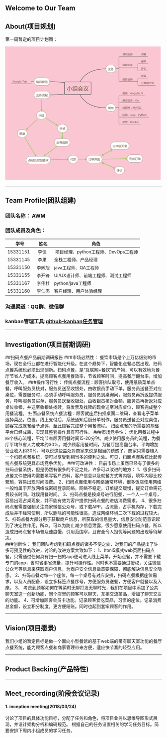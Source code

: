 ## Welcome to Our Team



## About(项目规划)
第一周暂定的项目计划图：

![1](/img/小组会议.png)

---

## Team Profile(团队组建)

### 团队名称： AWM

### 团队成员及角色：

|学号|姓名|角色|
|---|---|---|
|15331151   | 李佳   | 项目经理、python工程师、DevOps工程师|
|15331145   | 李果   | 全栈工程师、产品经理 |
|15331150   | 李辉旭 | java工程师、QA工程师  |
|15331155   | 李开锋 | UI/UX设计师、前端工程师、测试工程师  |
|15331167   | 李伟杜 | python/java工程师  |
|15331160   | 李仁杰 | 客户经理、用户体验经理 |

### 沟通渠道：QQ群、微信群

### kanban管理工具:[github-kanban任务管理](https://github.com/Systems-Analysis-and-Design/an-Order-system/projects/1)

---

## Investigation(项目前期调研)
##扫码点餐产品前期调研报告
###市场必然性：
餐饮市场是个上万亿级别的市场，现在全行业都在进行智能化升级。在这个趋势下，智能化点餐必然出现，扫码点餐系统也必须出现创新。扫码点餐，是“互联网+餐饮”的产物，可以有效地为餐厅节省人力成本，提高顾客点餐用餐效率，节省顾客时间，提高餐厅翻台率，增加餐厅收入。
###操作可行性：
传统点餐流程：顾客排队取号，使用纸质菜单点餐，呼叫服务员核对，服务员送至收银处，由收银员手动下单，服务员送餐至对应桌位，需要服务时，必须手动呼叫服务员，服务员到桌询问，服务员再折返提供服务，呼叫服务员买单，服务员送至收银处，由收银员核对金额，服务员再折返对应桌位收银，并送至收银处找赎，将发票及找赎的现金送至对应桌位，顾客完成整个用餐流程。
扫面点餐系统点餐流程：顾客就座后扫描桌面二维码，查看电子菜单选择菜品，位置。线上支付后，系统通知后厨分单制作，服务员送餐至对应桌位，顾客完成就餐给予点评，至此顾客完成整个用餐流程。
扫面点餐的所需要的基础平台已经成熟，实现其整套操作具有可行性。
###市场竞争性：
优化用餐过程中四个核心流程，平均节省顾客用餐时间15-20分钟。减少使用服务员的流程，为餐厅平均节省人力成本约30%。减少顾客用餐时间，为餐厅提高翻台率，平均增加营业收入约30%。可以说这些益处对商家来说是相当的诱惑了，商家只需要植入一个扫码点餐系统，便可以享受到相当多的便利之处。可见，扫面点餐系统比起传统点餐系统更具市场竞争优势。
###可改进性：
目前市场上虽然已经有了很多的扫码点餐系统，但是仍然有很多的不足之处，许多可以改进的地方：
1、很多扫码点餐文件使用均需要填写客户资料，客户信息以及就餐方式等内容，填写内容比较繁琐，容易出现时间浪费。
2、扫码点餐使用与网络通常环境，很多饭店使用网络一般均属于开放网络或密码登录网络，网络不稳定，订单提交缓慢，提交订单需花费较长时间。耽误用餐时间。
3、扫码点餐是按桌号进行配餐，一个人一个桌号，容易出现占桌现象，并不能有效为客户提供扫码点餐的进店消费需求。
4、很多扫码点餐需要强制关注商家微信公众号，或下载APP，占流量，占手机内存，下载完成后并不经常使用，所以删除的可能性很高，造成网络环境二次下载的过程较大。
5、扫码点餐大部分用于获取商户信息，所获取的信息量大，信息安全防范意识起到了决定性作用，所以，可以为防止减少信息泄露，很少愿意使用扫码点餐，所以造成扫码点餐市场普及速度慢，引用范围窄，且安全令人担忧等问题的出现等待解决。	
###创新性：
我们团队考虑到扫码点餐的诸多不便之处，对我们的产品提出了许多可预见性的改进，讨论的改进方案大致如下：
1、html5模式web页面扫码点餐，只需通过任何具有扫一扫的app便可进入线上菜单，开始点餐，并不需要下载专门的app，省时省事省流量，提升可操作性。同时也不需要通过授权，关注微信公众号等信息来获取商户信息，为商户安全信息做首要保障，彻底解决信息安全隐患。
2、扫码点餐对每一个座位，每一个桌号有对应安排，扫码点餐根据座位需求，以及人员配备，设立多标签点餐序号，方便服务员送餐，方便客户就餐以及入座。
3、	考虑到顾客如何在等菜时无聊打发无聊时光，我们在项目中添加了公共聊天室这一创新功能，同个店里的顾客可以聊天，互相交流菜品，增加了聊天交友的功能。
4、可增加顾客会员卡功能。记录顾客爱吃菜品，习惯的座位。记录消费总金额，设立积分制度，更方便结账。同时也起到套牢顾客的作用。


---

## Vision(项目愿景)
我们小组的暂定目标是做一个面向小型餐馆的基于web端的带有聊天室功能的餐厅点餐系统，能为顾客点餐和商家管理带来方便，适应快节奏的轻型应用。

---

## Product Backing(产品特性)

---

## Meet_recording(阶段会议记录)

#### 1. inception meeting(2018/03/24)
讨论了项目的具体功能目标，分配了任务和角色，将项目业务以思维导图形式展现，并设计架构分析和编码规范。
根据自己的任务设置相关的学习任务目标。简要安排下周内小组成员的学习任务。

